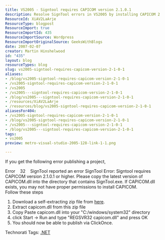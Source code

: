 ```yaml
---
title: VS2005 - Signtool requires CAPICOM version 2.1.0.1
description: Resolve SignTool errors in VS2005 by installing CAPICOM 2.1.0.1. Follow our step-by-step guide to ensure smooth project publishing with ClickOnce.
ResourceId: XiAV2LaArje
ResourceType: blogpost
ResourceImport: true
ResourceImportId: 435
ResourceImportSource: Wordpress
ResourceImportOriginalSource: GeeksWithBlogs
date: 2007-02-07
creator: Martin Hinshelwood
id: "435"
layout: blog
resourceTypes: blog
slug: vs2005-signtool-requires-capicom-version-2-1-0-1
aliases:
- /blog/vs2005-signtool-requires-capicom-version-2-1-0-1
- /vs2005-signtool-requires-capicom-version-2-1-0-1
- /vs2005
- /vs2005---signtool-requires-capicom-version-2-1-0-1
- /blog/vs2005---signtool-requires-capicom-version-2-1-0-1
- /resources/XiAV2LaArje
- /resources/blog/vs2005-signtool-requires-capicom-version-2-1-0-1
aliasesFor404:
- /vs2005-signtool-requires-capicom-version-2-1-0-1
- /blog/vs2005-signtool-requires-capicom-version-2-1-0-1
- /vs2005---signtool-requires-capicom-version-2-1-0-1
- /blog/vs2005---signtool-requires-capicom-version-2-1-0-1
tags:
- vs2005
preview: metro-visual-studio-2005-128-link-1-1.png

---
```

If you get the following error publishing a project,

Error    32    SignTool reported an error SignTool Error: Signtool requires CAPICOM version 2.1.0.1 or higher. Please copy the latest version of CAPICOM.dll into the directory that contains SignTool.exe. If CAPICOM.dll exists, you may not have proper permissions to install CAPICOM.  
Follow these steps

1. Download a self-extracting zip file from [here](http://www.microsoft.com/downloads/details.aspx?FamilyID=860ee43a-a843-462f-abb5-ff88ea5896f6&DisplayLang=en).
2. Extract capicom.dll from this zip file
3. Copy Paste capicom.dll into your "C:/windows/system32" directory
4. click Start -> Run and type "REGSVR32 capicom.dll" and press OK
5. You should now be able to publish via ClickOnce.

Technorati Tags: [.NET](http://technorati.com/tags/.NET)
